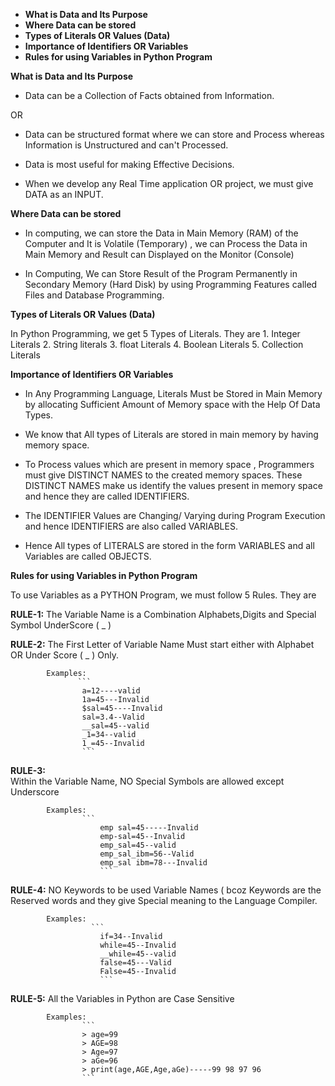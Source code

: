 - **What is Data and Its Purpose**
- **Where Data can be stored**
- **Types of Literals OR Values (Data)**
- **Importance of Identifiers OR Variables**
- **Rules for using Variables in Python Program**

**What is Data and Its Purpose**

- Data can be a Collection of Facts obtained from Information.

OR

- Data can be structured format where we can store and Process whereas Information is Unstructured and can't  Processed.

- Data is most useful for making Effective Decisions.

- When we develop any Real Time application OR project, we must give DATA as an INPUT.

**Where Data can be stored**

- In computing, we can store the Data in Main Memory (RAM) of the Computer and It is Volatile (Temporary) , we can Process the Data in Main Memory and Result can Displayed on the Monitor (Console)

- In Computing, We can Store Result of the Program Permanently in Secondary Memory (Hard Disk) by using Programming Features called Files and Database Programming.

**Types of Literals OR Values (Data)**

In Python Programming, we get 5 Types of  Literals. They are
				1. Integer Literals
				2. String literals
				3. float Literals
				4. Boolean Literals
				5. Collection Literals

**Importance of Identifiers OR Variables**

- In Any Programming Language, Literals Must be Stored in Main Memory by allocating Sufficient  Amount of Memory space with the Help Of Data Types.

- We know that All types of Literals are stored in main memory by having memory space.

- To Process values which are present in memory space , Programmers must give DISTINCT NAMES to the created memory spaces. These DISTINCT NAMES make us identify the values present in memory space and hence they are called IDENTIFIERS.

- The IDENTIFIER Values are Changing/ Varying during Program Execution and hence IDENTIFIERS are also called  VARIABLES.

- Hence All types of LITERALS are stored in the form VARIABLES and all Variables are called OBJECTS.

**Rules for using Variables in Python Program**

To use Variables as a PYTHON Program, we must follow 5 Rules. They are

**RULE-1:** 
The Variable Name is a Combination Alphabets,Digits and Special Symbol UnderScore ( _ )

**RULE-2:** 
The First Letter of Variable Name  Must start  either with Alphabet OR Under Score ( _ ) Only.

			Examples:
	               ```
					a=12----valid
					1a=45---Invalid
					$sal=45----Invalid
					sal=3.4--Valid
					__sal=45--valid
					_1=34--valid
					1_=45--Invalid
                    ```

**RULE-3:**		
Within the Variable Name, NO Special Symbols are allowed except Underscore	

			Examples:
                    ```
						emp sal=45-----Invalid
						emp-sal=45--Invalid
						emp_sal=45--valid
						emp_sal_ibm=56--Valid
						emp_sal ibm=78---Invalid
                        ```

**RULE-4:**	
NO Keywords to be used Variable Names ( bcoz Keywords are the Reserved words and they give Special meaning to the Language Compiler.
			
			Examples:
	                  ```
						if=34--Invalid
						while=45--Invalid
						__while=45--valid
						false=45---Valid
						False=45--Invalid
                        ```
				
**RULE-5:**	
All the Variables in Python are Case Sensitive

			Examples:
                    ```
					> age=99
					> AGE=98
					> Age=97
					> aGe=96
					> print(age,AGE,Age,aGe)-----99 98 97 96
                    ```











